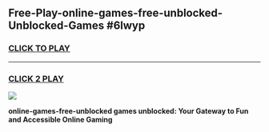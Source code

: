 
## Free-Play-online-games-free-unblocked-Unblocked-Games #6lwyp
<h3>
<a href="https://news.freeplayer.one?title=online-games-free-unblocked&ref=8M">CLICK TO PLAY</a></h3>
<hr>

<h3>
<a href="https://news.freeplayer.one?title=online-games-free-unblocked&ref=8M">CLICK 2 PLAY</a>
  
</h3>

<a href="https://news.freeplayer.one?title=online-games-free-unblocked&ref=8M"><img src="https://clearcache.store/games.png"></a>


**online-games-free-unblocked games unblocked: Your Gateway to Fun and Accessible Online Gaming**
